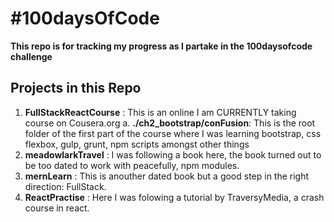 # #100daysOfCode
**This repo is for tracking my progress as I partake in the 100daysofcode challenge**
## Projects in this Repo
1. **FullStackReactCourse** : This is an online I am CURRENTLY taking course on Cousera.org
    a. **./ch2_bootstrap/conFusion**: This is the root folder of the first part of the course where I was learning bootstrap, css flexbox, gulp, grunt, npm scripts amongst other things
2. **meadowlarkTravel** : I was following a book here, the book turned out to be too dated to work with peacefully, npm modules.
3. **mernLearn** : This is anouther dated book but a good step in the right direction: FullStack.
4. **ReactPractise** : Here I was folowing a tutorial by TraversyMedia, a crash course in react.